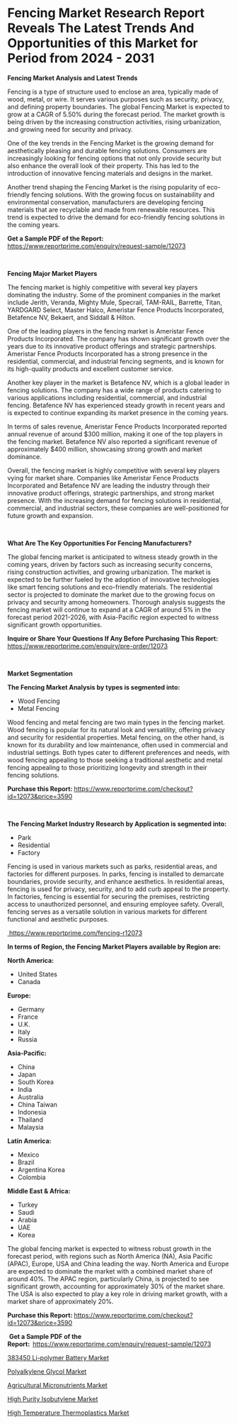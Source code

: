 <p><h1>Fencing Market Research Report Reveals The Latest Trends And Opportunities of this Market for Period from 2024 - 2031</h1></p><p><strong>Fencing Market Analysis and Latest Trends</strong></p>
<p><p>Fencing is a type of structure used to enclose an area, typically made of wood, metal, or wire. It serves various purposes such as security, privacy, and defining property boundaries. The global Fencing Market is expected to grow at a CAGR of 5.50% during the forecast period. The market growth is being driven by the increasing construction activities, rising urbanization, and growing need for security and privacy.</p><p>One of the key trends in the Fencing Market is the growing demand for aesthetically pleasing and durable fencing solutions. Consumers are increasingly looking for fencing options that not only provide security but also enhance the overall look of their property. This has led to the introduction of innovative fencing materials and designs in the market.</p><p>Another trend shaping the Fencing Market is the rising popularity of eco-friendly fencing solutions. With the growing focus on sustainability and environmental conservation, manufacturers are developing fencing materials that are recyclable and made from renewable resources. This trend is expected to drive the demand for eco-friendly fencing solutions in the coming years.</p></p>
<p><strong>Get a Sample PDF of the Report:&nbsp;</strong> <a href="https://www.reportprime.com/enquiry/request-sample/12073">https://www.reportprime.com/enquiry/request-sample/12073</a></p>
<p>&nbsp;</p>
<p><strong>Fencing Major Market Players</strong></p>
<p><p>The fencing market is highly competitive with several key players dominating the industry. Some of the prominent companies in the market include Jerith, Veranda, Mighty Mule, Specrail, TAM-RAIL, Barrette, Titan, YARDGARD Select, Master Halco, Ameristar Fence Products Incorporated, Betafence NV, Bekaert, and Siddall & Hilton.</p><p>One of the leading players in the fencing market is Ameristar Fence Products Incorporated. The company has shown significant growth over the years due to its innovative product offerings and strategic partnerships. Ameristar Fence Products Incorporated has a strong presence in the residential, commercial, and industrial fencing segments, and is known for its high-quality products and excellent customer service.</p><p>Another key player in the market is Betafence NV, which is a global leader in fencing solutions. The company has a wide range of products catering to various applications including residential, commercial, and industrial fencing. Betafence NV has experienced steady growth in recent years and is expected to continue expanding its market presence in the coming years.</p><p>In terms of sales revenue, Ameristar Fence Products Incorporated reported annual revenue of around $300 million, making it one of the top players in the fencing market. Betafence NV also reported a significant revenue of approximately $400 million, showcasing strong growth and market dominance.</p><p>Overall, the fencing market is highly competitive with several key players vying for market share. Companies like Ameristar Fence Products Incorporated and Betafence NV are leading the industry through their innovative product offerings, strategic partnerships, and strong market presence. With the increasing demand for fencing solutions in residential, commercial, and industrial sectors, these companies are well-positioned for future growth and expansion.</p></p>
<p>&nbsp;</p>
<p><strong>What Are The Key Opportunities For Fencing Manufacturers?</strong></p>
<p><p>The global fencing market is anticipated to witness steady growth in the coming years, driven by factors such as increasing security concerns, rising construction activities, and growing urbanization. The market is expected to be further fueled by the adoption of innovative technologies like smart fencing solutions and eco-friendly materials. The residential sector is projected to dominate the market due to the growing focus on privacy and security among homeowners. Thorough analysis suggests the fencing market will continue to expand at a CAGR of around 5% in the forecast period 2021-2026, with Asia-Pacific region expected to witness significant growth opportunities.</p></p>
<p><strong>Inquire or Share Your Questions If Any Before Purchasing This Report:</strong> <a href="https://www.reportprime.com/enquiry/pre-order/12073">https://www.reportprime.com/enquiry/pre-order/12073</a></p>
<p>&nbsp;</p>
<p><strong>Market Segmentation</strong></p>
<p><strong>The Fencing Market Analysis by types is segmented into:</strong></p>
<p><ul><li>Wood Fencing</li><li>Metal Fencing</li></ul></p>
<p><p>Wood fencing and metal fencing are two main types in the fencing market. Wood fencing is popular for its natural look and versatility, offering privacy and security for residential properties. Metal fencing, on the other hand, is known for its durability and low maintenance, often used in commercial and industrial settings. Both types cater to different preferences and needs, with wood fencing appealing to those seeking a traditional aesthetic and metal fencing appealing to those prioritizing longevity and strength in their fencing solutions.</p></p>
<p><strong>Purchase this Report:&nbsp;</strong><a href="https://www.reportprime.com/checkout?id=12073&price=3590">https://www.reportprime.com/checkout?id=12073&price=3590</a></p>
<p>&nbsp;</p>
<p><strong>The Fencing Market Industry Research by Application is segmented into:</strong></p>
<p><ul><li>Park</li><li>Residential</li><li>Factory</li></ul></p>
<p><p>Fencing is used in various markets such as parks, residential areas, and factories for different purposes. In parks, fencing is installed to demarcate boundaries, provide security, and enhance aesthetics. In residential areas, fencing is used for privacy, security, and to add curb appeal to the property. In factories, fencing is essential for securing the premises, restricting access to unauthorized personnel, and ensuring employee safety. Overall, fencing serves as a versatile solution in various markets for different functional and aesthetic purposes.</p></p>
<p><a href="https://www.reportprime.com/fencing-r12073">&nbsp;https://www.reportprime.com/fencing-r12073</a></p>
<p><strong>In terms of Region, the Fencing Market Players available by Region are:</strong></p>
<p>
    <p> <strong> North America: </strong>
        <ul>
            <li>United States</li>
            <li>Canada</li>
        </ul>
        </p> 
    <p> <strong> Europe: </strong>
        <ul>
            <li>Germany</li>
            <li>France</li>
            <li>U.K.</li>
            <li>Italy</li>
            <li>Russia</li>
        </ul>
        </p> 
    <p> <strong> Asia-Pacific: </strong>
        <ul>
            <li>China</li>
            <li>Japan</li>
            <li>South Korea</li>
            <li>India</li>
            <li>Australia</li>
            <li>China Taiwan</li>
            <li>Indonesia</li>
            <li>Thailand</li>
            <li>Malaysia</li>
        </ul>
        </p> 
    <p> <strong> Latin America: </strong>
        <ul>
            <li>Mexico</li>
            <li>Brazil</li>
            <li>Argentina Korea</li>
            <li>Colombia</li>
        </ul>
        </p> 
    <p> <strong> Middle East & Africa: </strong>
        <ul>
            <li>Turkey</li>
            <li>Saudi</li>
            <li>Arabia</li>
            <li>UAE</li>
            <li>Korea</li>
        </ul>
    </p>
    </p>
<p><p>The global fencing market is expected to witness robust growth in the forecast period, with regions such as North America (NA), Asia Pacific (APAC), Europe, USA and China leading the way. North America and Europe are expected to dominate the market with a combined market share of around 40%. The APAC region, particularly China, is projected to see significant growth, accounting for approximately 30% of the market share. The USA is also expected to play a key role in driving market growth, with a market share of approximately 20%.</p></p>
<p><strong>Purchase this Report: </strong><a href="https://www.reportprime.com/checkout?id=12073&price=3590">https://www.reportprime.com/checkout?id=12073&price=3590</a></p>
<p>&nbsp;<strong>Get a Sample PDF of the Report:&nbsp;&nbsp;</strong><a href="https://www.reportprime.com/enquiry/request-sample/12073">https://www.reportprime.com/enquiry/request-sample/12073</a></p>
<p><strong></strong></p>
<p><p><a href="https://issuu.com/reportprime-2/docs/383450-li-polymer-battery-market-si_6512dbc1e0cdc7">383450 Li-polymer Battery Market</a></p><p><a href="https://github.com/seamusocallaghan/Market-Research-Report-List-1/blob/main/polyalkylene-glycol-market.md">Polyalkylene Glycol Market</a></p><p><a href="https://github.com/widyafarer/Market-Research-Report-List-1/blob/main/agricultural-micronutrients-market.md">Agricultural Micronutrients Market</a></p><p><a href="https://github.com/sydneyHaley871/Market-Research-Report-List-1/blob/main/high-purity-isobutylene-market.md">High Purity Isobutylene Market</a></p><p><a href="https://github.com/graysonwolfe1913/Market-Research-Report-List-1/blob/main/high-temperature-thermoplastics-market.md">High Temperature Thermoplastics Market</a></p></p>